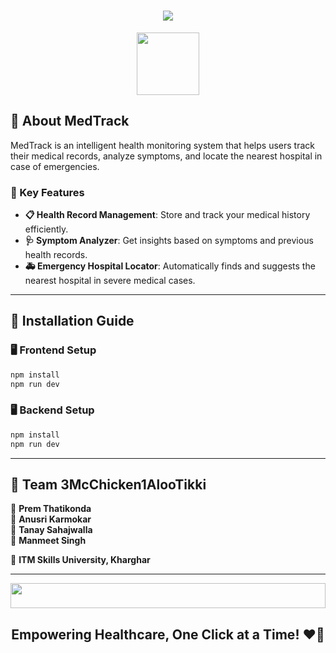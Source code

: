 <h1 align="center">
    <img src="https://readme-typing-svg.herokuapp.com/?font=Fira+Code&size=40&center=true&vCenter=true&width=800&height=80&duration=4000&lines=🚀+Vitals+-+Your+Health+Companion+🚀" />
</h1>

<div align="center">
    <img src="https://media.giphy.com/media/hvRJCLFzcasrR4ia7z/giphy.gif" height="100" />
</div>

## 🏥 About MedTrack
MedTrack is an intelligent health monitoring system that helps users track their medical records, analyze symptoms, and locate the nearest hospital in case of emergencies.

### 🌟 Key Features
- **📋 Health Record Management**: Store and track your medical history efficiently.
- **🩺 Symptom Analyzer**: Get insights based on symptoms and previous health records.
- **🚑 Emergency Hospital Locator**: Automatically finds and suggests the nearest hospital in severe medical cases.

---

## 🔧 Installation Guide
### 🖥️ Frontend Setup
```sh
npm install
npm run dev
```

### 🖥️ Backend Setup
```sh
npm install
npm run dev
```

---

## 🤝 Team 3McChicken1AlooTikki
👤 **Prem Thatikonda**  
👤 **Anusri Karmokar**  
👤 **Tanay Sahajwalla**  
👤 **Manmeet Singh**  

📍 **ITM Skills University, Kharghar**

---

<div align="center">
    <img src="https://i.imgur.com/dBaSKWF.gif" height="40" width="100%">
</div>

<h2 align="center">Empowering Healthcare, One Click at a Time! ❤️🏥</h2>
